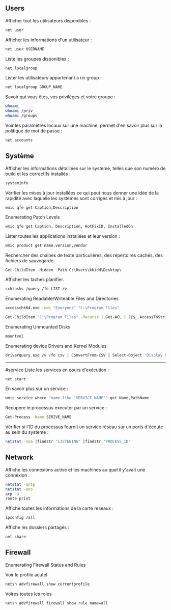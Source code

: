 ## Users
Afficher tout les utilisateurs disponibles :

```sh
net user
```

Afficher les informations d'un utilisateur :

```sh
net user USERNAME
```

Liste les groupes disponibles : 

```sh
net localgroup
```

Lister les utilisateurs appartenant a un group :

```sh
net localgroup GROUP_NAME
```

Savoir qui vous êtes,  vos privilèges et votre groupe :

```sh
whoami
whoami /priv
whoami /groups
```

Voir les paramètres locaux sur une machine, permet d'en savoir plus sur la politique de mot de passe : 

```sh
net accounts
```

## Système

Afficher les informations détaillées sur le système, telles que son numéro de build et les correctifs installés :

```sh
systeminfo
```

Vérifier les mises à jour installées ce qui peut nous donner une idée de la rapidité avec laquelle les systèmes sont corrigés et mis à jour :

```sh
wmic qfe get Caption,Description
```

Enumerating Patch Levels

```sh
wmic qfe get Caption, Description, HotFixID, InstalledOn
```

Lister toutes les applications installées et leur version :

```sh
wmic product get name,version,vendor
```

Rechercher des chaînes de texte particulières, des répertoires cachés, des fichiers de sauvegarde

```SH
Get-ChildItem -Hidden -Path C:\Users\kkidd\Desktop\
```

Afficher les taches planifier.

```sh
schtasks /query /fo LIST /v
```

Enumerating Readable/Writeable Files and Directories

```sh
accesschk64.exe -uws "Everyone" "C:\Program Files"
```

```sh
Get-ChildItem "C:\Program Files" -Recurse | Get-ACL | ?{$_.AccessToString -match "Everyone\sAllow\s\sModify"}
```

Enumerating Unmounted Disks

```sh
mountvol
```

Enumerating device Drivers and Kernel Modules

```sh
driverquery.exe /v /fo csv | ConvertFrom-CSV | Select-Object 'Display Name', 'Start Mode', Path
```

---
#service
Liste les services en cours d'exécution :

```sh
net start
```

En savoir plus sur un service : 

```sh
wmic service where "name like 'SERVICE_NAME'" get Name,PathName
```

Recupere le processus executer par un service : 

```sh
Get-Process -Name SERIVE_NAME
```

Vérifier si l'ID du processus fournit un service réseau sur un ports d'écoute au sein du système : 
```sh
netstat -noa |findstr "LISTENING" |findstr "PROCESS_ID"
```

## Network
Affiche les connexions active et les machines au quel il y'avait une connexion : 

```sh
netstat -antp
netstat -ano
arp -a
route print
```

Affiche toutes les informations de la carte reseaux :

```sh
ipconfig /all
```

Affiche les dossiers partagés :

```sh
net share
```

## Firewall

Enumerating Firewall Status and Rules

Voir le profile acutel

```sh
netsh advfirewall show currentprofile
```

Voires toutes les roles

```sh
netsh advfirewall firewall show rule name=all
```


